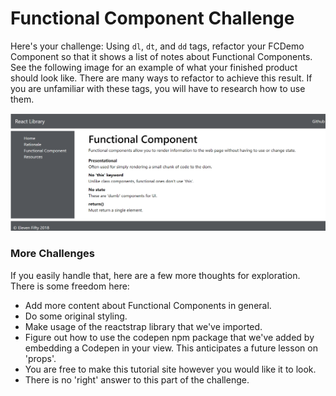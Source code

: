 # Functional Component Challenge

Here's your challenge: Using `dl`, `dt`, and `dd` tags, refactor your FCDemo Component so that it shows a list of notes about Functional Components. See the following image for an example of what your finished product should look like. There are many ways to refactor to achieve this result. If you are unfamiliar with these tags, you will have to research how to use them. 

![Functional Component Challenge](../../assets/2.4-fc-challenge.PNG)

### More Challenges
If you easily handle that, here are a few more thoughts for exploration. There is some freedom here: 

* Add more content about Functional Components in general.
* Do some original styling.
* Make usage of the reactstrap library that we've imported.
* Figure out how to use the codepen npm package that we've added by embedding a Codepen in your view. This anticipates a future lesson on 'props'. 
* You are free to make this tutorial site however you would like it to look.
* There is no 'right' answer to this part of the challenge.




